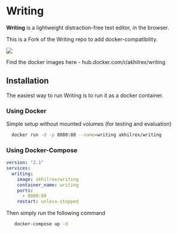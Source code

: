 Writing
=======

**Writing** is a lightweight distraction-free text editor, in the browser.

This is a Fork of the Writing repo to add docker-compatibility.

<img src="http://i.imgur.com/c56hDwi.gif" />


Find the docker images here - hub.docker.com/r/akhilrex/writing

## Installation

The easiest way to run Writing is to run it as a docker container. 

### Using Docker

Simple setup without mounted volumes (for testing and evaluation)
```sh
  docker run -d -p 8080:80 --name=writing akhilrex/writing
```

### Using Docker-Compose

```yaml
version: "2.1"
services:
  writing:
    image: akhilrex/writing
    container_name: writing
    ports:
      - 8080:80
    restart: unless-stopped
```

Then simply run the following command

```sh
   docker-compose up -d
```
